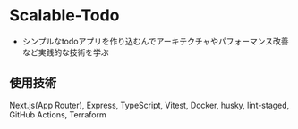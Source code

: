 # Scalable-Todo

- シンプルなtodoアプリを作り込むんでアーキテクチャやパフォーマンス改善など実践的な技術を学ぶ

## 使用技術

Next.js(App Router), Express, TypeScript, Vitest, Docker, husky, lint-staged, GitHub Actions, Terraform
